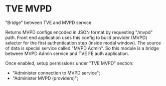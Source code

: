 TVE MVPD
=====================================
"Bridge" between TVE and MVPD service.

Returns MVPD configs encoded in JSON format by requesting "/mvpd" path.
Front end application uses this config to build provider (MVPD) selector for the first authentication step (inside modal window).
The source of data is special service called "MVPD Admin".
So this module is a bridge between MVPD Admin service and TVE FE auth application.

Once enabled, setup permissions under "TVE MVPD" section:
 - "Administer connection to MVPD service";
 - "Administer MVPD (providers)";
